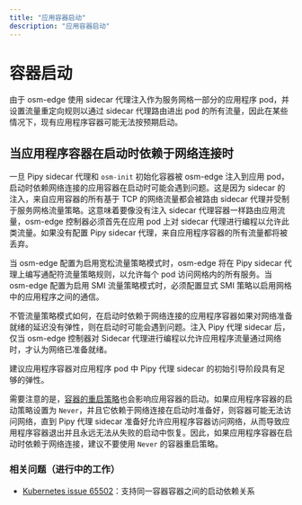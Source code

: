 ```yaml
---
title: "应用容器启动"
description: "应用容器启动"
---
```


# 容器启动

由于 osm-edge 使用 sidecar 代理注入作为服务网格一部分的应用程序 pod，并设置流量重定向规则以通过 sidecar 代理路由进出 pod 的所有流量，因此在某些情况下，现有应用程序容器可能无法按预期启动。

## 当应用程序容器在启动时依赖于网络连接时

一旦 Pipy sidecar 代理和 `osm-init` 初始化容器被 osm-edge 注入到应用 pod，启动时依赖网络连接的应用容器在启动时可能会遇到问题。这是因为 sidecar 的注入，来自应用容器的所有基于 TCP 的网络流量都会被路由 sidecar 代理并受制于服务网格流量策略。这意味着要像没有注入 sidecar 代理容器一样路由应用流量，osm-edge 控制器必须首先在应用 pod 上对 sidecar 代理进行编程以允许此类流量。如果没有配置 Pipy sidecar 代理，来自应用程序容器的所有流量都将被丢弃。

当 osm-edge 配置为启用宽松流量策略模式时，osm-edge 将在 Pipy sidecar 代理上编写通配符流量策略规则，以允许每个 pod 访问网格内的所有服务。当 osm-edge 配置为启用 SMI 流量策略模式时，必须配置显式 SMI 策略以启用网格中的应用程序之间的通信。

不管流量策略模式如何，在启动时依赖于网络连接的应用程序容器如果对网络准备就绪的延迟没有弹性，则在启动时可能会遇到问题。注入 Pipy 代理 sidecar 后，仅当 osm-edge 控制器对 Sidecar 代理进行编程以允许应用程序流量通过网络时，才认为网络已准备就绪。

建议应用程序容器对应用程序 pod 中 Pipy 代理 sidecar 的初始引导阶段具有足够的弹性。

需要注意的是，[容器的重启策略](https://kubernetes.io/docs/concepts/workloads/pods/pod-lifecycle/#restart-policy)也会影响应用容器的启动。如果应用程序容器的启动策略设置为 `Never`，并且它依赖于网络连接在启动时准备好，则容器可能无法访问网络，直到 Pipy 代理 sidecar 准备好允许应用程序容器访问网络，从而导致应用程序容器退出并且永远无法从失败的启动中恢复。因此，如果应用程序容器在启动时依赖于网络连接，建议不要使用 `Never` 的容器重启策略。

### 相关问题（进行中的工作）

- [Kubernetes issue 65502](https://github.com/kubernetes/kubernetes/issues/65502)：支持同一容器容器之间的启动依赖关系

